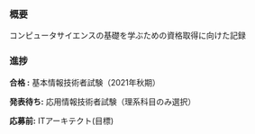 ### 概要
コンピュータサイエンスの基礎を学ぶための資格取得に向けた記録

### 進捗

**合格 :** 基本情報技術者試験（2021年秋期）

**発表待ち:** 応用情報技術者試験（理系科目のみ選択）

**応募前:** ITアーキテクト(目標)
